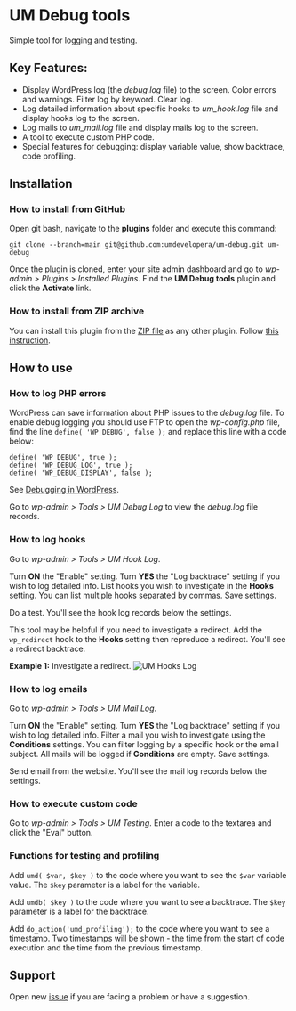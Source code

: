 # UM Debug tools

Simple tool for logging and testing.

## Key Features:

* Display WordPress log (the _debug.log_ file) to the screen. Color errors and warnings. Filter log by keyword. Clear log.
* Log detailed information about specific hooks to _um_hook.log_ file and display hooks log to the screen.
* Log mails to _um_mail.log_ file and display mails log to the screen.
* A tool to execute custom PHP code.
* Special features for debugging: display variable value, show backtrace, code profiling.

## Installation

### How to install from GitHub

Open git bash, navigate to the **plugins** folder and execute this command:

`git clone --branch=main git@github.com:umdevelopera/um-debug.git um-debug`

Once the plugin is cloned, enter your site admin dashboard and go to _wp-admin > Plugins > Installed Plugins_. Find the **UM Debug tools** plugin and click the **Activate** link.

### How to install from ZIP archive

You can install this plugin from the [ZIP file](https://drive.google.com/file/d/1kjufnscL8y12V_pXCZXlBIuECtJ3afXQ/view) as any other plugin. Follow [this instruction](https://wordpress.org/support/article/managing-plugins/#upload-via-wordpress-admin).

## How to use

### How to log PHP errors

WordPress can save information about PHP issues to the _debug.log_ file. To enable debug logging you should use FTP to open the _wp-config.php_ file, find the line `define( 'WP_DEBUG', false );` and replace this line with a code below:
```
define( 'WP_DEBUG', true );
define( 'WP_DEBUG_LOG', true );
define( 'WP_DEBUG_DISPLAY', false );
```
See [Debugging in WordPress](https://developer.wordpress.org/advanced-administration/debug/debug-wordpress/).

Go to *wp-admin > Tools > UM Debug Log* to view the _debug.log_ file records.

### How to log hooks

Go to _wp-admin > Tools > UM Hook Log_.

Turn **ON** the "Enable" setting. Turn **YES** the "Log backtrace" setting if you wish to log detailed info.
List hooks you wish to investigate in the **Hooks** setting. You can list multiple hooks separated by commas.
Save settings.

Do a test. You'll see the hook log records below the settings.

This tool may be helpful if you need to investigate a redirect. Add the `wp_redirect` hook to the **Hooks** setting then reproduce a redirect. You'll see a redirect backtrace.

**Example 1:** Investigate a redirect.
![UM Hooks Log](https://github.com/user-attachments/assets/25f70d1d-b575-499c-8ff0-5477d4aa6cec)

### How to log emails

Go to _wp-admin > Tools > UM Mail Log_.

Turn **ON** the "Enable" setting. Turn **YES** the "Log backtrace" setting if you wish to log detailed info.
Filter a mail you wish to investigate using the **Conditions** settings. You can filter logging by a specific hook or the email subject. All mails will be logged if **Conditions** are empty.
Save settings.

Send email from the website. You'll see the mail log records below the settings.

### How to execute custom code

Go to _wp-admin > Tools > UM Testing_. Enter a code to the textarea and click the "Eval" button.

### Functions for testing and profiling

Add `umd( $var, $key )` to the code where you want to see the `$var` variable value. The `$key` parameter is a label for the variable.

Add `umdb( $key )` to the code where you want to see a backtrace. The `$key` parameter is a label for the backtrace.

Add `do_action('umd_profiling');` to the code where you want to see a timestamp. Two timestamps will be shown - the time from the start of code execution and the time from the previous timestamp.

## Support

Open new [issue](https://github.com/umdevelopera/um-debug/issues) if you are facing a problem or have a suggestion.
